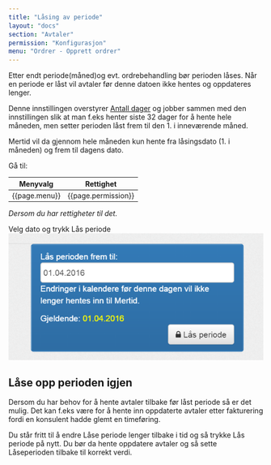 ```yaml
---
title: "Låsing av periode"
layout: "docs"
section: "Avtaler"
permission: "Konfigurasjon"
menu: "Ordrer - Opprett ordrer"
---
```


Etter endt periode(måned)og evt. ordrebehandling bør perioden låses.
Når en periode er låst vil avtaler før denne datoen ikke hentes og oppdateres lenger. 

Denne innstillingen overstyrer [Antall dager](hentavtaler) og jobber sammen med den innstillingen slik at man f.eks henter siste 32 dager for å hente hele måneden,
men setter perioden låst frem til den 1. i inneværende måned.

Mertid vil da gjennom hele måneden kun hente fra låsingsdato (1. i måneden) og frem til dagens dato.


Gå til:

| Menyvalg      | Rettighet           |
|---------------|---------------------|
| {{page.menu}} | {{page.permission}} |

*Dersom du har rettigheter til det.*

Velg dato og trykk Lås periode
![Lås periode](img/lock_period.png)


## Låse opp perioden igjen

Dersom du har behov for å hente avtaler tilbake før låst periode så er det mulig.
Det kan f.eks være for å hente inn oppdaterte avtaler etter fakturering fordi en konsulent hadde glemt en timeføring.

Du står fritt til å endre Låse periode lenger tilbake i tid og så trykke Lås periode på nytt.
Du bør da hente oppdatere avtaler og så sette Låseperioden tilbake til korrekt verdi. 
